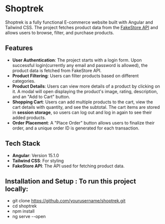 # Shoptrek

Shoptrek is a fully functional E-commerce website built with Angular and Tailwind CSS. The project fetches product data from the [FakeStore API](https://fakestoreapi.com/) and allows users to browse, filter, and purchase products.

## Features
- **User Authentication**: The project starts with a login form. Upon successful login(currently any email and password is allowed), the product data is fetched from FakeStore API.
- **Product Filtering**: Users can filter products based on different categories.
- **Product Details**: Users can view more details of a product by clicking on it. A modal will open displaying the product's image, rating, description, and an "Add to Cart" button.
- **Shopping Cart**: Users can add multiple products to the cart, view the cart details with quantity, and see the subtotal. The cart items are stored in **session storage**, so users can log out and log in again to see their added products.
- **Order Placement**: A "Place Order" button allows users to finalize their order, and a unique order ID is generated for each transaction.

## Tech Stack
- **Angular**: Version 15.1.0
- **Tailwind CSS**: For styling
- **FakeStore API**: The API used for fetching product data.

## Installation and Setup : To run this project locally:
- git clone https://github.com/yourusername/shoptrek.git
- cd shoptrek 
- npm install
- ng serve --open
